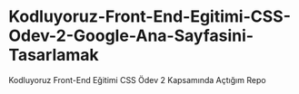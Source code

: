 # Kodluyoruz-Front-End-Egitimi-CSS-Odev-2-Google-Ana-Sayfasini-Tasarlamak
Kodluyoruz Front-End Eğitimi CSS Ödev 2 Kapsamında Açtığım Repo
